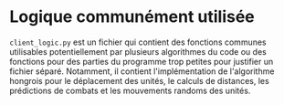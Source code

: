 # Logique communément utilisée

`client_logic.py` est un fichier qui contient des fonctions communes utilisables potentiellement par plusieurs algorithmes du code ou des fonctions pour des parties du programme trop petites pour justifier un fichier séparé. Notamment, il contient l'implémentation de l'algorithme hongrois pour le déplacement des unités, le calculs de distances, les prédictions de combats et les mouvements randoms des unités.
